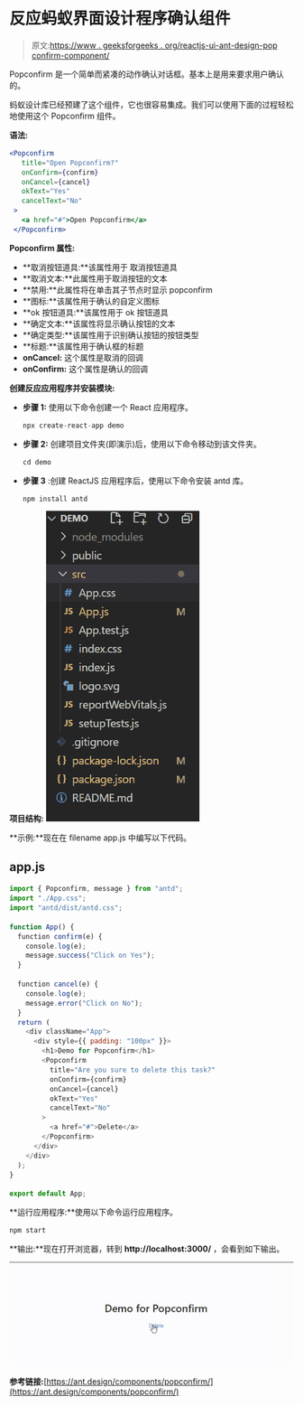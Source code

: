 # 反应蚂蚁界面设计程序确认组件

> 原文:[https://www . geeksforgeeks . org/reactjs-ui-ant-design-pop confirm-component/](https://www.geeksforgeeks.org/reactjs-ui-ant-design-popconfirm-component/)

Popconfirm 是一个简单而紧凑的动作确认对话框。基本上是用来要求用户确认的。

蚂蚁设计库已经预建了这个组件，它也很容易集成。我们可以使用下面的过程轻松地使用这个 Popconfirm 组件。

**语法:**

```jsx
<Popconfirm
   title="Open Popconfirm?"
   onConfirm={confirm}
   onCancel={cancel}
   okText="Yes"
   cancelText="No"
 >
   <a href="#">Open Popconfirm</a>
 </Popconfirm>
```

**Popconfirm 属性:**

*   **取消按钮道具:**该属性用于  取消按钮道具
*   **取消文本:**此属性用于取消按钮的文本
*   **禁用:**此属性将在单击其子节点时显示 popconfirm
*   **图标:**该属性用于确认的自定义图标
*   **ok 按钮道具:**该属性用于 ok 按钮道具
*   **确定文本:**该属性将显示确认按钮的文本
*   **确定类型:**该属性用于识别确认按钮的按钮类型
*   **标题:**该属性用于确认框的标题
*   **onCancel:** 这个属性是取消的回调
*   **onConfirm:** 这个属性是确认的回调

**创建反应应用程序并安装模块:**

*   **步骤 1:** 使用以下命令创建一个 React 应用程序。

    ```jsx
    npx create-react-app demo
    ```

*   **步骤 2:** 创建项目文件夹(即演示)后，使用以下命令移动到该文件夹。

    ```jsx
    cd demo
    ```

*   **步骤 3** :创建 ReactJS 应用程序后，使用以下命令安装 antd 库。

    ```jsx
    npm install antd
    ```

**项目结构:**
![](img/d2d7f261fec96b8735a2dd37ad6d908f.png)

**示例:**现在在 filename app.js 中编写以下代码。

## app.js

```jsx
import { Popconfirm, message } from "antd";
import "./App.css";
import "antd/dist/antd.css";

function App() {
  function confirm(e) {
    console.log(e);
    message.success("Click on Yes");
  }

  function cancel(e) {
    console.log(e);
    message.error("Click on No");
  }
  return (
    <div className="App">
      <div style={{ padding: "100px" }}>
        <h1>Demo for Popconfirm</h1>
        <Popconfirm
          title="Are you sure to delete this task?"
          onConfirm={confirm}
          onCancel={cancel}
          okText="Yes"
          cancelText="No"
        >
          <a href="#">Delete</a>
        </Popconfirm>
      </div>
    </div>
  );
}

export default App;
```

**运行应用程序:**使用以下命令运行应用程序。

```jsx
npm start
```

**输出:**现在打开浏览器，转到 **http://localhost:3000/** ，会看到如下输出。

![](img/12f3e12db454b976ef73a83aaf2b6eb7.png)

**参考链接:**[https://ant.design/components/popconfirm/](https://ant.design/components/popconfirm/)